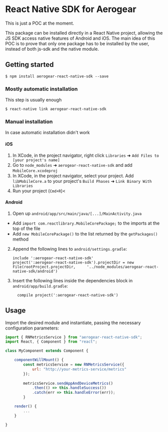 
# React Native SDK for Aerogear

This is just a POC at the moment.

This package can be installed directly in a React Native project, allowing the JS SDK access native features of Android and iOS. The main idea of this POC is to prove that only one package has to be installed by the user, instead of both js-sdk and the native module.

## Getting started

`$ npm install aerogear-react-native-sdk --save`

### Mostly automatic installation

This step is usually enough

`$ react-native link aerogear-react-native-sdk`

### Manual installation

In case automatic installation didn't work

#### iOS

1. In XCode, in the project navigator, right click `Libraries` ➜ `Add Files to [your project's name]`
2. Go to `node_modules` ➜ `aerogear-react-native-sdk` and add `MobileCore.xcodeproj`
3. In XCode, in the project navigator, select your project. Add `libMobileCore.a` to your project's `Build Phases` ➜ `Link Binary With Libraries`
4. Run your project (`Cmd+R`)<

#### Android

1. Open up `android/app/src/main/java/[...]/MainActivity.java`
  - Add `import com.reactlibrary.MobileCorePackage;` to the imports at the top of the file
  - Add `new MobileCorePackage()` to the list returned by the `getPackages()` method
2. Append the following lines to `android/settings.gradle`:
  	```
  	include ':aerogear-react-native-sdk'
  	project(':aerogear-react-native-sdk').projectDir = new File(rootProject.projectDir, 	'../node_modules/aerogear-react-native-sdk/android')
  	```
3. Insert the following lines inside the dependencies block in `android/app/build.gradle`:
  	```
      compile project(':aerogear-react-native-sdk')
  	```

## Usage

Import the desired module and instantiate, passing the necessary configuration parameters:

```javascript
import { RNMetricsService } from "aerogear-react-native-sdk";
import React, { Component } from "react";

class MyComponent extends Component {

	componentWillMount() {
		const metricsService = new RNMetricsService({
			url: "http://your-metrics-service/metrics" 
		});
	
		metricsService.sendAppAndDeviceMetrics()
			.then(() => this.handleSuccess())
			.catch(err => this.handleError(err));
		}

	render() {
		...
	}

}

```
  